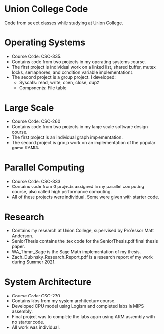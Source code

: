 # Union College Code
Code from select classes while studying at Union College.

# Operating Systems
  - Course Code: CSC-335.
  - Contains code from two projects in my operating systems course.
  - The first project is individual work on a linked list, shared buffer,
  mutex locks, semaphores, and condition variable implementations.
  - The second project is a group project. I developed:
    - Syscalls: read, write, open, close, dup2
    - Components: File table

# Large Scale
  - Course Code: CSC-260
  - Contains code from two projects in my large scale software design course.
  - The first project is an individual graph implementation.
  - The second project is group work on an implementation of the popular
  game KAMI3.

# Parallel Computing
  - Course Code: CSC-333
  - Contains code from 6 projects assigned in my parallel computing course,
  also called high performance computing.
  - All of these projects were individual. Some were given with starter code.

# Research
  - Contains my research at Union College, supervised by Professor Matt Anderson.
  - SeniorThesis contains the .tex code for the SeniorThesis.pdf final thesis paper.
  - WA_Thmm_Sage is the Sage Math implementation of my thesis.
  - Zach_Dubinsky_Research_Report.pdf is a research report of my work during Summer 2021.

# System Architecture
  - Course Code: CSC-270
  - Contains labs from my system architecture course.
  - Developed CPU model using Logism and completed labs in MIPS assembly.
  - Final project was to complete the labs again using ARM assembly with no
  starter code.
  - All work was individual.
